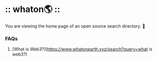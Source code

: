 # :: whaton🌎 ::
You are viewing the home page of an open source search directory. 🦄

### FAQs
1. [What is Web3?](https://www.whatonearth.xyz/search?query=what is web3?)
